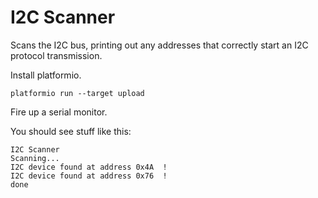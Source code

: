 # I2C Scanner

Scans the I2C bus, printing out any addresses that correctly start an I2C protocol transmission.

Install platformio.

`platformio run --target upload`

Fire up a serial monitor.

You should see stuff like this:

```
I2C Scanner
Scanning...
I2C device found at address 0x4A  !
I2C device found at address 0x76  !
done
```
